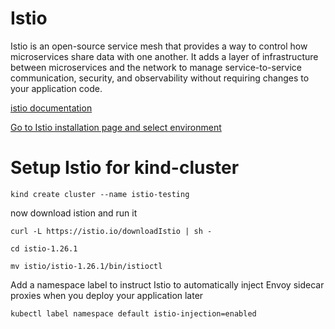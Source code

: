 # Istio

Istio is an open-source service mesh that provides a way to control how microservices share data with one another. It adds a layer of infrastructure between microservices and the network to manage service-to-service communication, security, and observability without requiring changes to your application code.

[istio documentation](https://istio.io/latest/docs/setup/getting-started/)

[Go to Istio installation page and select environment](https://istio.io/latest/docs/setup/install/)

# Setup Istio for kind-cluster

<pre><code>kind create cluster --name istio-testing</code></pre>

now download istion and run it
<pre><code>curl -L https://istio.io/downloadIstio | sh -</code></pre>
<pre><code>cd istio-1.26.1</code></pre>
<pre><code>mv istio/istio-1.26.1/bin/istioctl</code></pre>

Add a namespace label to instruct Istio to automatically inject Envoy sidecar proxies when you deploy your application later
<pre><code>kubectl label namespace default istio-injection=enabled</code></pre>



